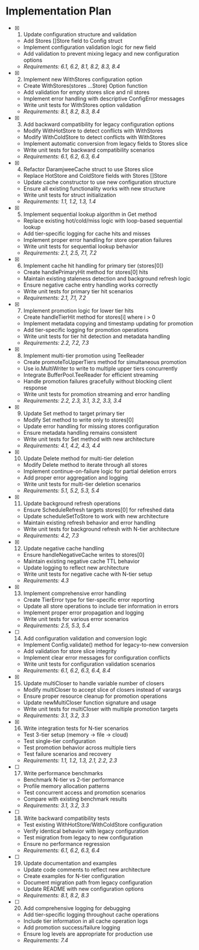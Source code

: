 # Implementation Plan

- [x] 1. Update configuration structure and validation
  - Add Stores []Store field to Config struct
  - Implement configuration validation logic for new field
  - Add validation to prevent mixing legacy and new configuration options
  - _Requirements: 6.1, 6.2, 8.1, 8.2, 8.3, 8.4_

- [x] 2. Implement new WithStores configuration option
  - Create WithStores(stores ...Store) Option function
  - Add validation for empty stores slice and nil stores
  - Implement error handling with descriptive ConfigError messages
  - Write unit tests for WithStores option validation
  - _Requirements: 8.1, 8.2, 8.3, 8.4_

- [x] 3. Add backward compatibility for legacy configuration options
  - Modify WithHotStore to detect conflicts with WithStores
  - Modify WithColdStore to detect conflicts with WithStores
  - Implement automatic conversion from legacy fields to Stores slice
  - Write unit tests for backward compatibility scenarios
  - _Requirements: 6.1, 6.2, 6.3, 6.4_

- [x] 4. Refactor DaramjweeCache struct to use Stores slice
  - Replace HotStore and ColdStore fields with Stores []Store
  - Update cache constructor to use new configuration structure
  - Ensure all existing functionality works with new structure
  - Write unit tests for struct initialization
  - _Requirements: 1.1, 1.2, 1.3, 1.4_

- [x] 5. Implement sequential lookup algorithm in Get method
  - Replace existing hot/cold/miss logic with loop-based sequential lookup
  - Add tier-specific logging for cache hits and misses
  - Implement proper error handling for store operation failures
  - Write unit tests for sequential lookup behavior
  - _Requirements: 2.1, 2.5, 7.1, 7.2_

- [x] 6. Implement cache hit handling for primary tier (stores[0])
  - Create handlePrimaryHit method for stores[0] hits
  - Maintain existing staleness detection and background refresh logic
  - Ensure negative cache entry handling works correctly
  - Write unit tests for primary tier hit scenarios
  - _Requirements: 2.1, 7.1, 7.2_

- [x] 7. Implement promotion logic for lower tier hits
  - Create handleTierHit method for stores[i] where i > 0
  - Implement metadata copying and timestamp updating for promotion
  - Add tier-specific logging for promotion operations
  - Write unit tests for tier hit detection and metadata handling
  - _Requirements: 2.2, 7.2, 7.3_

- [x] 8. Implement multi-tier promotion using TeeReader
  - Create promoteToUpperTiers method for simultaneous promotion
  - Use io.MultiWriter to write to multiple upper tiers concurrently
  - Integrate BufferPool.TeeReader for efficient streaming
  - Handle promotion failures gracefully without blocking client response
  - Write unit tests for promotion streaming and error handling
  - _Requirements: 2.2, 2.3, 3.1, 3.2, 3.3, 3.4_

- [x] 9. Update Set method to target primary tier
  - Modify Set method to write only to stores[0]
  - Update error handling for missing stores configuration
  - Ensure metadata handling remains consistent
  - Write unit tests for Set method with new architecture
  - _Requirements: 4.1, 4.2, 4.3, 4.4_

- [x] 10. Update Delete method for multi-tier deletion
  - Modify Delete method to iterate through all stores
  - Implement continue-on-failure logic for partial deletion errors
  - Add proper error aggregation and logging
  - Write unit tests for multi-tier deletion scenarios
  - _Requirements: 5.1, 5.2, 5.3, 5.4_

- [x] 11. Update background refresh operations
  - Ensure ScheduleRefresh targets stores[0] for refreshed data
  - Update scheduleSetToStore to work with new architecture
  - Maintain existing refresh behavior and error handling
  - Write unit tests for background refresh with N-tier architecture
  - _Requirements: 4.2, 7.3_

- [x] 12. Update negative cache handling
  - Ensure handleNegativeCache writes to stores[0]
  - Maintain existing negative cache TTL behavior
  - Update logging to reflect new architecture
  - Write unit tests for negative cache with N-tier setup
  - _Requirements: 4.3_

- [x] 13. Implement comprehensive error handling
  - Create TierError type for tier-specific error reporting
  - Update all store operations to include tier information in errors
  - Implement proper error propagation and logging
  - Write unit tests for various error scenarios
  - _Requirements: 2.5, 5.3, 5.4_

- [ ] 14. Add configuration validation and conversion logic
  - Implement Config.validate() method for legacy-to-new conversion
  - Add validation for store slice integrity
  - Implement clear error messages for configuration conflicts
  - Write unit tests for configuration validation scenarios
  - _Requirements: 6.1, 6.2, 6.3, 6.4, 8.4_

- [x] 15. Update multiCloser to handle variable number of closers
  - Modify multiCloser to accept slice of closers instead of varargs
  - Ensure proper resource cleanup for promotion operations
  - Update newMultiCloser function signature and usage
  - Write unit tests for multiCloser with multiple promotion targets
  - _Requirements: 3.1, 3.2, 3.3_

- [x] 16. Write integration tests for N-tier scenarios
  - Test 3-tier setup (memory → file → cloud)
  - Test single-tier configuration
  - Test promotion behavior across multiple tiers
  - Test failure scenarios and recovery
  - _Requirements: 1.1, 1.2, 1.3, 2.1, 2.2, 2.3_

- [ ] 17. Write performance benchmarks
  - Benchmark N-tier vs 2-tier performance
  - Profile memory allocation patterns
  - Test concurrent access and promotion scenarios
  - Compare with existing benchmark results
  - _Requirements: 3.1, 3.2, 3.3_

- [ ] 18. Write backward compatibility tests
  - Test existing WithHotStore/WithColdStore configuration
  - Verify identical behavior with legacy configuration
  - Test migration from legacy to new configuration
  - Ensure no performance regression
  - _Requirements: 6.1, 6.2, 6.3, 6.4_

- [ ] 19. Update documentation and examples
  - Update code comments to reflect new architecture
  - Create examples for N-tier configuration
  - Document migration path from legacy configuration
  - Update README with new configuration options
  - _Requirements: 8.1, 8.2, 8.3_

- [ ] 20. Add comprehensive logging for debugging
  - Add tier-specific logging throughout cache operations
  - Include tier information in all cache operation logs
  - Add promotion success/failure logging
  - Ensure log levels are appropriate for production use
  - _Requirements: 7.4_